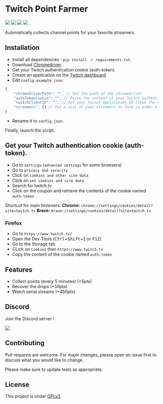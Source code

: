 # Twitch Point Farmer

![](https://img.shields.io/codefactor/grade/github/Darkempire78/Twitch-Point-Farmer?style=for-the-badge) ![](https://img.shields.io/github/repo-size/Darkempire78/Twitch-Point-Farmer?style=for-the-badge) ![](https://img.shields.io/badge/SOURCERY-ENABLED-green?style=for-the-badge) <a href="https://discord.com/invite/sPvJmY7mcV"><img src="https://img.shields.io/discord/831524351311609907?color=%237289DA&label=DISCORD&style=for-the-badge"></a>

Automatically collects channel points for your favorite streamers.

## Installation

* Install all dependencies : ``pip install -r requirements.txt``.
* Download [Chromedriver](https://chromedriver.chromium.org/downloads).
* Get your Twitch authentication cookie (auth-token).
* Create an application on the [Twitch dashboard](https://dev.twitch.tv/console/apps/create)
* Edit `config.example.json`:

```Javascript
{
    "chromeDriverPath": "", // Set the path of the chromedriver
    "authTokenCookie": "", // Paste the content of your Twitch authentication cookie (auth-token)
    "twitchClientID": "", // Set your Twitch Application ID (from the dashboard)
    "streamers": [] // Put a list of your streamers to farm in order of preference (ex: ["streamerName1", "streamerName2", ...])
}
```

* Rename it to `config.json`.

Finally, launch the script.

## Get your Twitch authentication cookie (auth-token).

* Go to `settings` (`advanced settings` for some browsers)
* Go to `privacy and security`
* Click on `cookies and other site data`
* Click on `set cookies and site data`
* Search for twitch.tv
* Click on the coupon and retrieve the contents of the cookie named `auth-token`

Shortcut for main browsers:
**Chrome:** `chrome://settings/cookies/detail?site=twitch.tv`
**Brave:** `brave://settings/cookies/detail?site=twitch.tv`

### Firefox

* Go to `https://www.twitch.tv/`
* Open the Dev Tools (<kbd>Ctrl</kbd>+<kbd>Shift</kbd>+<kbd>I</kbd> or <kbd>F12</kbd>)
* Go to the Storage tab
* CLick on `Cookies` then `https://www.twitch.tv`
* Copy the content of the cookie named `auth-token`

## Features

* Collect points (every 5 minutes) (+5pts)
* Recover the drops (+50pts)
* Watch serial streams (+450pts)

## Discord

Join the Discord server !

[![](https://i.imgur.com/UfyvtOL.png)](https://discord.gg/sPvJmY7mcV)

## Contributing

Pull requests are welcome. For major changes, please open an issue first to discuss what you would like to change.

Please make sure to update tests as appropriate.

## License

This project is under [GPLv3](https://github.com/Darkempire78/Raid-Protect-Discord-Bot/blob/master/LICENSE).
